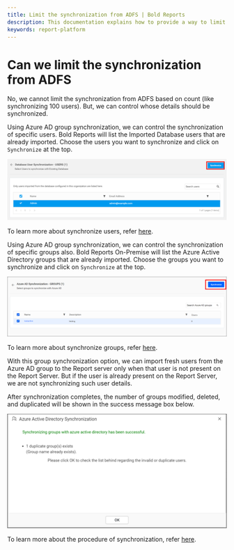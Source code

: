 ```yaml
---
title: Limit the synchronization from ADFS | Bold Reports
description: This documentation explains how to provide a way to limit the synchronization from ADFS in the Bold Reports On-Premise Edition.
keywords: report-platform
---
```


# Can we limit the synchronization from ADFS

No, we cannot limit the synchronization from ADFS based on count (like synchronizing 100 users). But, we can control whose details should be synchronized.

Using Azure AD group synchronization, we can control the synchronization of specific users. Bold Reports will list the Imported Database users that are already imported. Choose the users you want to synchronize and click on `Synchronize` at the top.

![Synchronize button](/static/assets/on-premise/images/how-to/can-we-limit-the-synchronization-from-adfs/synchronize-button-of-dbusers.png)

To learn more about synchronize users, refer [here](https://help.boldreports.com/enterprise-reporting/administrator-guide/manage-users/users/synchronize/synchronize-existing-database-users/#synchronize-users).

Using Azure AD group synchronization, we can control the synchronization of specific groups also. Bold Reports On-Premise will list the Azure Active Directory groups that are already imported. Choose the groups you want to synchronize and click on `Synchronize` at the top.

![Azure AD Group Synchronize button](/static/assets/on-premise/images/how-to/can-we-limit-the-synchronization-from-adfs/Azure-Group-Synchronize-button.png)

To learn more about synchronize groups, refer [here](https://help.boldreports.com/enterprise-reporting/administrator-guide/manage-users/groups/synchronize/synchronize-azure-active-directory-groups/#synchronize-groups).

With this group synchronization option, we can import fresh users from the Azure AD group to the Report server only when that user is not present on the Report Server. But if the user is already present on the Report Server, we are not synchronizing such user details.

After synchronization completes, the number of groups modified, deleted, and duplicated will be shown in the success message box below.

![Synchronization Azure Group Access window](/static/assets/on-premise/images/how-to/can-we-limit-the-synchronization-from-adfs/synchronize-azure-group-success-window.png)

To learn more about the procedure of synchronization, refer [here](https://help.boldreports.com/enterprise-reporting/administrator-guide/manage-users/groups/synchronize/synchronize-azure-active-directory-groups/#synchronization-procedure).